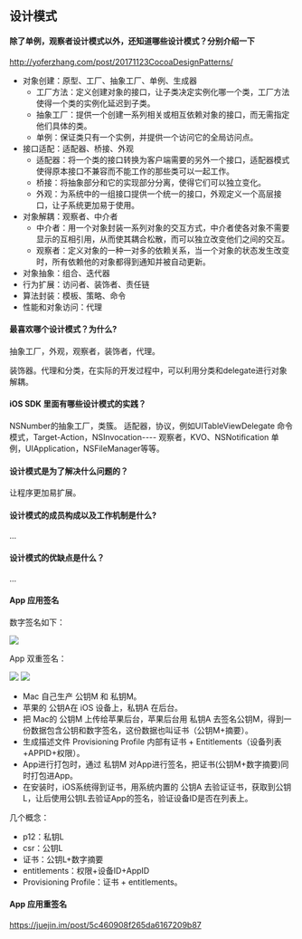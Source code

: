 ## 设计模式

#### 除了单例，观察者设计模式以外，还知道哪些设计模式？分别介绍一下

http://yoferzhang.com/post/20171123CocoaDesignPatterns/

* 对象创建：原型、工厂、抽象工厂、单例、生成器
  * 工厂方法：定义创建对象的接口，让子类决定实例化哪一个类，工厂方法使得一个类的实例化延迟到子类。
  * 抽象工厂：提供一个创建一系列相关或相互依赖对象的接口，而无需指定他们具体的类。
  * 单例：保证类只有一个实例，并提供一个访问它的全局访问点。
* 接口适配：适配器、桥接、外观
  * 适配器：将一个类的接口转换为客户端需要的另外一个接口，适配器模式使得原本接口不兼容而不能工作的那些类可以一起工作。
  * 桥接：将抽象部分和它的实现部分分离，使得它们可以独立变化。
  * 外观：为系统中的一组接口提供一个统一的接口，外观定义一个高层接口，让子系统更加易于使用。
* 对象解耦：观察者、中介者
  * 中介者：用一个对象封装一系列对象的交互方式，中介者使各对象不需要显示的互相引用，从而使其耦合松散，而可以独立改变他们之间的交互。
  * 观察者：定义对象的一种一对多的依赖关系，当一个对象的状态发生改变时，所有依赖他的对象都得到通知并被自动更新。
* 对象抽象：组合、迭代器
* 行为扩展：访问者、装饰者、责任链
* 算法封装：模板、策略、命令
* 性能和对象访问：代理

#### 最喜欢哪个设计模式？为什么?

抽象工厂，外观，观察者，装饰者，代理。

装饰器。代理和分类，在实际的开发过程中，可以利用分类和delegate进行对象解耦。

#### iOS SDK 里面有哪些设计模式的实践？

NSNumber的抽象工厂，类簇。
适配器，协议，例如UITableViewDelegate
命令模式，Target-Action，NSInvocation----
观察者，KVO、NSNotification
单例，UIApplication，NSFileManager等等。

#### 设计模式是为了解决什么问题的？

让程序更加易扩展。



#### 设计模式的成员构成以及工作机制是什么?

...

#### 设计模式的优缺点是什么？

...

#### App 应用签名

数字签名如下：

![](http://blog.cnbang.net/wp-content/uploads/2017/03/sign0.png)

App 双重签名：

![](http://blog.cnbang.net/wp-content/uploads/2017/03/sign2.png)
![](http://blog.cnbang.net/wp-content/uploads/2017/03/sign4.png)

+ Mac 自己生产 公钥M 和 私钥M。
+ 苹果的 公钥A在 iOS 设备上，私钥A 在后台。
+ 把 Mac的 公钥M 上传给苹果后台，苹果后台用 私钥A 去签名公钥M，得到一份数据包含公钥和数字签名，这份数据也叫证书（公钥M+摘要）。
+ 生成描述文件 Provisioning Profile 内部有证书 + Entitlements（设备列表+APPID+权限）。
+ App进行打包时，通过 私钥M 对App进行签名，把证书(公钥M+数字摘要)同时打包进App。
+ 在安装时，iOS系统得到证书，用系统内置的 公钥A 去验证证书，获取到公钥L，让后使用公钥L去验证App的签名，验证设备ID是否在列表上。

几个概念：

+ p12：私钥L
+ csr：公钥L
+ 证书：公钥L+数字摘要
+ entitlements：权限+设备ID+AppID
+ Provisioning Profile：证书 + entitlements。

#### App 应用重签名

https://juejin.im/post/5c460908f265da6167209b87